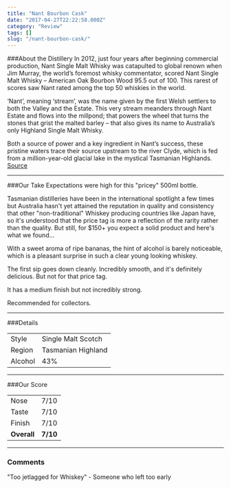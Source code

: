 ```yaml
---
title: "Nant Bourbon Cask"
date: "2017-04-27T22:22:58.000Z"
category: "Review"
tags: []
slug: "/nant-bourbon-cask/"
---
```

###About the Distillery
In 2012, just four years after beginning commercial production, Nant Single Malt Whisky was catapulted to global renown when Jim Murray, the world’s foremost whisky commentator, scored Nant Single Malt Whisky – American Oak Bourbon Wood 95.5 out of 100. This rarest of scores saw Nant rated among the top 50 whiskies in the world.

‘Nant’, meaning ‘stream’, was the name given by the first Welsh settlers to both the Valley and the Estate. This very stream meanders through Nant Estate and flows into the millpond; that powers the wheel that turns the stones that grist the malted barley – that also gives its name to Australia’s only Highland Single Malt Whisky.

Both a source of power and a key ingredient in Nant’s success, these pristine waters trace their source upstream to the river Clyde, which is fed from a million-year-old glacial lake in the mystical Tasmanian Highlands.
[Source](http://www.nant.com.au/our-story/)

---

###Our Take
Expectations were high for this "pricey" 500ml bottle. 

Tasmanian distilleries have been in the international spotlight a few times but Australia hasn't yet attained the reputation in quality and consistency that other "non-traditional" Whiskey producing countries like Japan have, so it's understood that the price tag is more a reflection of the rarity rather than the quality. But still, for $150+ you expect a solid product and here's what we found...

With a sweet aroma of ripe bananas, the hint of alcohol is barely noticeable, which is a pleasant surprise in such a clear young looking whiskey.

The first sip goes down cleanly. Incredibly smooth, and it's definitely delicious. But not for that price tag.

It has a medium finish but not incredibly strong. 

Recommended for collectors.

---

###Details
<table>  
<tr>  
<td class="grey">Style</td><td>Single Malt Scotch</td>  
</tr>  
<tr>  
<td class="grey">Region</td><td>Tasmanian Highland</td>  
</tr>  
<tr>  
<td class="grey">Alcohol</td><td>43%</td>  
</tr>  
</table>


---

###Our Score
<table class="score-table">  
<tr>  
<td class="grey">Nose</td><td>7/10</td>  
</tr>  
<tr>  
<td class="grey">Taste</td><td>7/10</td>  
</tr>  
<tr>  
<td class="grey">Finish</td><td>7/10</td>  
</tr>  
<tr>  
<td class="grey"><strong>Overall</strong></td><td><strong>7/10</strong></td>  
</tr>  
</table>

---

### Comments
"Too jetlagged for Whiskey" - Someone who left too early


    
